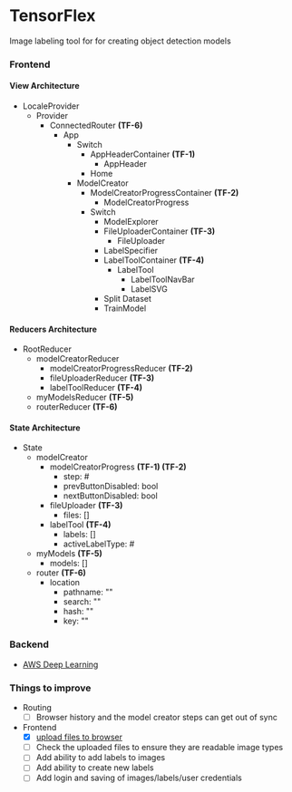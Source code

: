 # TensorFlex
Image labeling tool for for creating object detection models

### Frontend

#### View Architecture

* LocaleProvider
  * Provider
    * ConnectedRouter **(TF-6)**
      * App
        * Switch
          * AppHeaderContainer **(TF-1)**
            * AppHeader
          * Home
        * ModelCreator
          * ModelCreatorProgressContainer **(TF-2)**
            * ModelCreatorProgress
          * Switch
            * ModelExplorer
            * FileUploaderContainer **(TF-3)**
              * FileUploader
            * LabelSpecifier
            * LabelToolContainer **(TF-4)**
              * LabelTool
                * LabelToolNavBar
                * LabelSVG
            * Split Dataset
            * TrainModel

#### Reducers Architecture

* RootReducer
  * modelCreatorReducer
    * modelCreatorProgressReducer **(TF-2)**
    * fileUploaderReducer **(TF-3)**
    * labelToolReducer **(TF-4)**
  * myModelsReducer **(TF-5)**
  * routerReducer **(TF-6)**

#### State Architecture

* State
  * modelCreator
    * modelCreatorProgress **(TF-1) (TF-2)**
      * step: #
      * prevButtonDisabled: bool
      * nextButtonDisabled: bool
    * fileUploader **(TF-3)**
      * files: []
    * labelTool **(TF-4)**
      * labels: []
      * activeLabelType: #
  * myModels **(TF-5)**
    * models: []
  * router **(TF-6)**
    * location
      * pathname: ""
      * search: ""
      * hash: ""
      * key: ""

### Backend

  * [AWS Deep Learning](https://aws.amazon.com/documentation/dlami/)

### Things to improve

* Routing
  - [ ] Browser history and the model creator steps can get out of sync
* Frontend
  - [X] [upload files to browser](https://scotch.io/tutorials/use-the-html5-file-api-to-work-with-files-locally-in-the-browser)
  - [ ] Check the uploaded files to ensure they are readable image types
  - [ ] Add ability to add labels to images
  - [ ] Add ability to create new labels
  - [ ] Add login and saving of images/labels/user credentials
